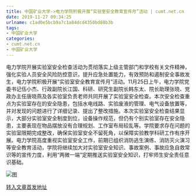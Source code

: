 ```yaml
---
title: 中国矿业大学->电力学院积极开展“实验室安全教育宣传月”活动 | cumt.net.cn
date: 2019-11-27 09:34:25
urlname: c1ad0e5bcb9a7c1a84dcd4350bd88b3b
tags: 
- 中国矿业大学
categories:
- cumt.net.cn
- 中国矿业大学
---
```

电力学院开展实验室安全检查活动为贯彻落实上级主管部门和学校有关文件精神，强化实验人员安全风险防控意识，提升应急处置能力，有效预防和遏制安全事故发生，电力学院积极开展“实验室安全教育宣传月”活动。11月25日上午，电力学院党委书记伍小杰、行政副院长江国、科研、研究生副院长韩东太、院长助理张晓、党政办主任唐晓燕及各实验室负责老师共同开展了实验室安全检查。本次安全检查重点为实验室存在的安全隐患，包括水电线路、实验废液的管理、电气设备放置等，并对发现的问题进行了详细记录、提出了整改措施。本次实验室安全检查结果显示，大部分实验室安全制度到位，设备操作规范，但仍有个别实验室存在安全隐患，主要表现在物品摆放没有合理规划、工作室布局较乱等。学院要求存在问题的实验室限期完成整改，确保实验室安全不留死角，以保障实验教学科研工作有序开展。电力学院高度重视实验室安全工作，前期已组织消防逃生演练、消防灭火演习等安全教育活动，学院将继续加大对实验室安全知识、事故案例、事故应急自救常识等的宣传力度，利用“两微一端”定期推送实验室安全知识，打牢师生安全责任意识基础。

![图](http://xwzx.cumt.edu.cn/_upload/article/images/9b/ea/ac4cb3674c0ebb75904753d28b47/b194127b-792c-4c1f-bfc4-42b5e96d3d2a.jpg)

[转入文章首发地址](http://xwzx.cumt.edu.cn/6a/13/c523a551443/page.htm)